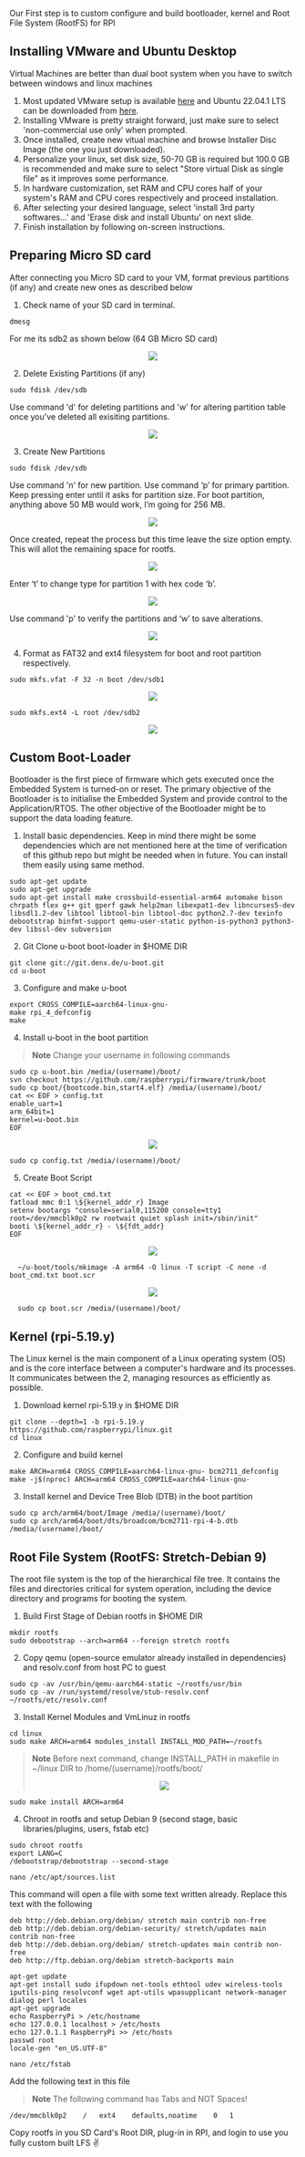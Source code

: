 Our First step is to custom configure and build bootloader, kernel and Root File System (RootFS) for RPI 

## Installing VMware and Ubuntu Desktop
Virtual Machines are better than dual boot system when you have to switch between windows and linux machines
  1.  Most updated VMware setup is available [here](https://www.vmware.com/latam/products/workstation-player/workstation-player-evaluation.html) and Ubuntu 22.04.1 LTS can be downloaded from [here](https://ubuntu.com/download/desktop).
  2.  Installing VMware is pretty straight forward, just make sure to select 'non-commercial use only' when prompted.
  3.  Once installed, create new vitual machine and browse Installer Disc Image (the one you just downloaded). 
  4.  Personalize your linux, set disk size, 50-70 GB is required but 100.0 GB is recommended and make sure to select "Store virtual Disk as single file" as it improves some performance. 
  5.  In hardware customization, set RAM and CPU cores half of your system's RAM and CPU cores respectively and proceed installation. 
  6.  After selecting your desired language, select 'install 3rd party softwares...' and 'Erase disk and install Ubuntu' on next slide.
  7.  Finish installation by following on-screen instructions.
## Preparing Micro SD card
After connecting you Micro SD card to your VM, format previous partitions (if any) and create new ones as described below
  1.  Check name of your SD card in terminal.
  ```
  dmesg
  ```
  For me its sdb2 as shown below (64 GB Micro SD card)
<p align="center">
<img src="tutorial-images/dmesg.png">
</p>

  2.  Delete Existing Partitions (if any)
  ```
  sudo fdisk /dev/sdb
  ```
  Use command 'd' for deleting partitions and 'w' for altering partition table once you've deleted all exisiting partitions.
  <p align="center">
<img src="tutorial-images/fdisk-del.PNG">
</p>

  3.  Create New Partitions
  ```
  sudo fdisk /dev/sdb
  ```
  Use command 'n' for new partition. Use command ‘p’ for primary partition. Keep pressing enter until it asks for partition size. For boot partition, anything above 50 MB would work, I’m going for 256 MB. 
  <p align="center">
<img src="tutorial-images/fdisk-p1.PNG">
</p>

  Once created, repeat the process but this time leave the size option empty. This will allot the remaining space for rootfs. 
  <p align="center">
<img src="tutorial-images/fdisk-p2.PNG">
</p>

  Enter ‘t’ to change type for partition 1 with hex code ‘b’. 
  <p align="center">
<img src="tutorial-images/fdisk-t1.PNG">
</p>

  Use command 'p' to verify the partitions and ‘w’ to save alterations.
  <p align="center">
<img src="tutorial-images/fdisk-check.PNG">
</p>

  4.  Format as FAT32 and ext4 filesystem for boot and root partition respectively.
  ```
  sudo mkfs.vfat -F 32 -n boot /dev/sdb1
  ```
  <p align="center">
<img src="tutorial-images/frmt-1.PNG">
</p>

  ```
  sudo mkfs.ext4 -L root /dev/sdb2
  ```
  <p align="center">
<img src="tutorial-images/frmt-2.PNG">
</p>

## Custom Boot-Loader

Bootloader is the first piece of firmware which gets executed once the Embedded System is turned-on or reset. The primary objective of the Bootloader is to initialise the Embedded System and provide control to the Application/RTOS. The other objective of the Bootloader might be to support the data loading feature.

  1.  Install basic dependencies. Keep in mind there might be some dependencies which are not mentioned here at the time of verification of this github repo but might be needed when in future. You can install them easily using same method.
  ```
  sudo apt-get update
  sudo apt-get upgrade
  sudo apt-get install make crossbuild-essential-arm64 automake bison chrpath flex g++ git gperf gawk help2man libexpat1-dev libncurses5-dev libsdl1.2-dev libtool libtool-bin libtool-doc python2.7-dev texinfo debootstrap binfmt-support qemu-user-static python-is-python3 python3-dev libssl-dev subversion
  ```

  2.  Git Clone u-boot boot-loader in $HOME DIR
  ```
  git clone git://git.denx.de/u-boot.git
  cd u-boot
  ```
  3.  Configure and make u-boot
  ```
  export CROSS_COMPILE=aarch64-linux-gnu-
  make rpi_4_defconfig
  make
  ```
  4.  Install u-boot in the boot partition 
  > __Note__ 
  > Change your username in following commands
  ```
  sudo cp u-boot.bin /media/(username)/boot/
  svn checkout https://github.com/raspberrypi/firmware/trunk/boot
  sudo cp boot/{bootcode.bin,start4.elf} /media/(username)/boot/
  cat << EOF > config.txt
  enable_uart=1
  arm_64bit=1
  kernel=u-boot.bin
  EOF
  ```
  <p align="center">
  <img src="tutorial-images/boot-1.PNG">
  </p>
  
  ```
  sudo cp config.txt /media/(username)/boot/
```
  5.  Create Boot Script 
  ```
  cat << EOF > boot_cmd.txt
  fatload mmc 0:1 \${kernel_addr_r} Image
  setenv bootargs "console=serial0,115200 console=tty1 root=/dev/mmcblk0p2 rw rootwait quiet splash init=/sbin/init"
  booti \${kernel_addr_r} - \${fdt_addr}
  EOF
  ```
  <p align="center">
  <img src="tutorial-images/boot-error.PNG">
  </p>
  
  ```
	~/u-boot/tools/mkimage -A arm64 -O linux -T script -C none -d boot_cmd.txt boot.scr
  ```
  <p align="center">
  <img src="tutorial-images/boot-3.PNG">
  </p>
  
  ```
 	sudo cp boot.scr /media/(username)/boot/
  ```
  
  ## Kernel (rpi-5.19.y)
  
  The Linux kernel is the main component of a Linux operating system (OS) and is the core interface between a computer's hardware and its processes. It communicates between the 2, managing resources as efficiently as possible.
  
  1.  Download kernel rpi-5.19.y in $HOME DIR
  ```
  git clone --depth=1 -b rpi-5.19.y https://github.com/raspberrypi/linux.git
  cd linux
  ```
  2.  Configure and build kernel
  ```
  make ARCH=arm64 CROSS_COMPILE=aarch64-linux-gnu- bcm2711_defconfig
  make -j$(nproc) ARCH=arm64 CROSS_COMPILE=aarch64-linux-gnu-
  ```
  3.  Install kernel and Device Tree Blob (DTB) in the boot partition
  ```
  sudo cp arch/arm64/boot/Image /media/(username)/boot/
  sudo cp arch/arm64/boot/dts/broadcom/bcm2711-rpi-4-b.dtb /media/(username)/boot/
  ```
  
  ## Root File System (RootFS: Stretch-Debian 9)
  
  The root file system is the top of the hierarchical file tree. It contains the files and directories critical for system operation, including the device directory and programs for booting the system.
  
  1.  Build First Stage of Debian rootfs in $HOME DIR
  ```
  mkdir rootfs
  sudo debootstrap --arch=arm64 --foreign stretch rootfs
  ```
  2.  Copy qemu (open-source emulator already installed in dependencies) and resolv.conf from host PC to guest
  ```
  sudo cp -av /usr/bin/qemu-aarch64-static ~/rootfs/usr/bin
  sudo cp -av /run/systemd/resolve/stub-resolv.conf ~/rootfs/etc/resolv.conf
  ```
  3.  Install Kernel Modules and VmLinuz in rootfs
  ```
  cd linux
  sudo make ARCH=arm64 modules_install INSTALL_MOD_PATH=~/rootfs
  ```
  > __Note__
  > Before next command, change INSTALL_PATH in makefile in ~/linux DIR to /home/(username)/rootfs/boot/ 
  > <p align="center">
  > <img src="tutorial-images/rootfs1.PNG">
  > </p>
  
  ```
  sudo make install ARCH=arm64
  ```
  4.  Chroot in rootfs and setup Debian 9 (second stage, basic libraries/plugins, users, fstab etc)
  ```
  sudo chroot rootfs
  export LANG=C
  /debootstrap/debootstrap --second-stage
  ```
  ```
  nano /etc/apt/sources.list
  ```
  This command will open a file with some text written already. Replace this text with the following
  
  ```
  deb http://deb.debian.org/debian/ stretch main contrib non-free
  deb http://deb.debian.org/debian-security/ stretch/updates main contrib non-free
  deb http://deb.debian.org/debian/ stretch-updates main contrib non-free
  deb http://ftp.debian.org/debian stretch-backports main
  ```
  
  ```
  apt-get update
  apt-get install sudo ifupdown net-tools ethtool udev wireless-tools iputils-ping resolvconf wget apt-utils wpasupplicant network-manager dialog perl locales 
  apt-get upgrade
  echo RaspberryPi > /etc/hostname
  echo 127.0.0.1 localhost > /etc/hosts
  echo 127.0.1.1 RaspberryPi >> /etc/hosts
  passwd root
  locale-gen "en_US.UTF-8" 
  ```
  ```
  nano /etc/fstab 
  ```
  Add the following text in this file
  > __Note__
  > The following command has Tabs and NOT Spaces!
  
  ```
  /dev/mmcblk0p2	/	ext4	defaults,noatime	0	1 
  ```

  Copy rootfs in you SD Card's Root DIR, plug-in in RPI, and login to use you fully custom built LFS ✌
  
